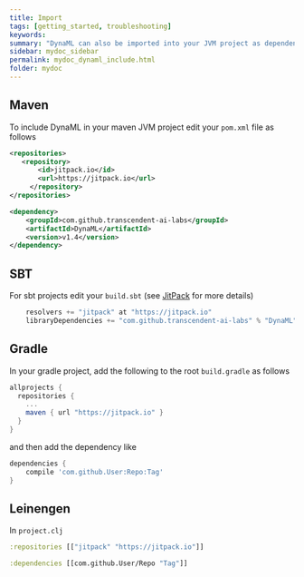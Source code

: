```yaml
---
title: Import
tags: [getting_started, troubleshooting]
keywords:
summary: "DynaML can also be imported into your JVM project as dependency, the artifacts are uploaded to JitPack from where you can pull them using sbt, maven, gradle and leinengen"
sidebar: mydoc_sidebar
permalink: mydoc_dynaml_include.html
folder: mydoc
---
```


## Maven

To include DynaML in your maven JVM project edit your ```pom.xml``` file as follows

```xml
<repositories>
   <repository>
	   <id>jitpack.io</id>
	   <url>https://jitpack.io</url>
	 </repository>
</repositories>
```

```xml
<dependency>
    <groupId>com.github.transcendent-ai-labs</groupId>
    <artifactId>DynaML</artifactId>
    <version>v1.4</version>
</dependency>
```

## SBT

For sbt projects edit your `build.sbt` (see [JitPack](https://jitpack.io/#transcendent-ai-labs/DynaML) for more details)

```scala
    resolvers += "jitpack" at "https://jitpack.io"
    libraryDependencies += "com.github.transcendent-ai-labs" % "DynaML" % version
```

## Gradle

In your gradle project, add the following to the root `build.gradle` as follows

```groovy
allprojects {
  repositories {
    ...
    maven { url "https://jitpack.io" }
  }
}
```

and then add the dependency like

```groovy
dependencies {
	compile 'com.github.User:Repo:Tag'
}
```

## Leinengen

In `project.clj`

```clojure
:repositories [["jitpack" "https://jitpack.io"]]
```

```clojure
:dependencies [[com.github.User/Repo "Tag"]]
```
